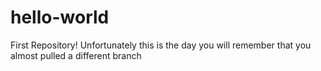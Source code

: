 # hello-world
First Repository!
Unfortunately this is the day you will remember that you almost pulled a different branch
